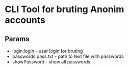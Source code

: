 ﻿# CLI Tool for bruting Anonim accounts

## Params
* login:login - user login for bruting
* passwords:pass.txt - path to text file with passwords
* showPassword - show all passwords